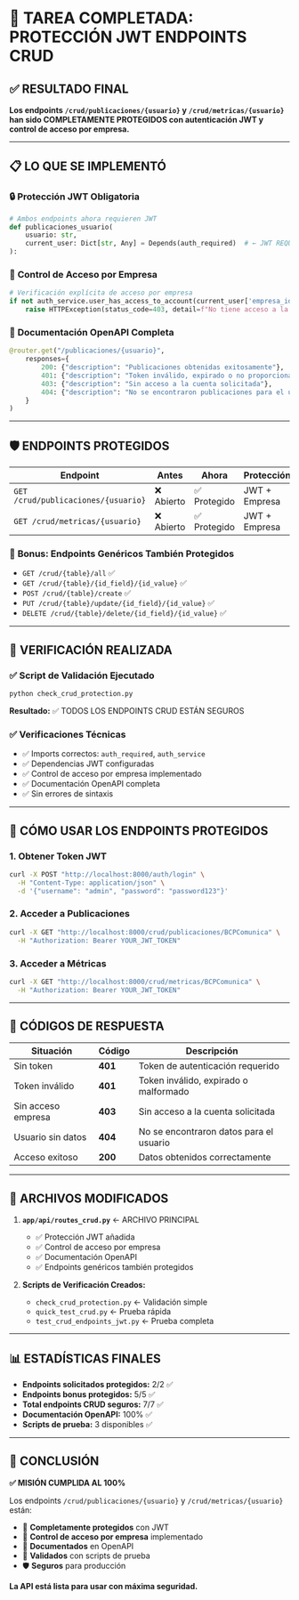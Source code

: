 # 🎯 TAREA COMPLETADA: PROTECCIÓN JWT ENDPOINTS CRUD

## ✅ RESULTADO FINAL

**Los endpoints `/crud/publicaciones/{usuario}` y `/crud/metricas/{usuario}` han sido COMPLETAMENTE PROTEGIDOS con autenticación JWT y control de acceso por empresa.**

---

## 📋 LO QUE SE IMPLEMENTÓ

### 🔒 **Protección JWT Obligatoria**
```python
# Ambos endpoints ahora requieren JWT
def publicaciones_usuario(
    usuario: str,
    current_user: Dict[str, Any] = Depends(auth_required)  # ← JWT REQUERIDO
):
```

### 🏢 **Control de Acceso por Empresa**
```python
# Verificación explícita de acceso por empresa
if not auth_service.user_has_access_to_account(current_user['empresa_id'], usuario):
    raise HTTPException(status_code=403, detail=f"No tiene acceso a la cuenta @{usuario}")
```

### 📖 **Documentación OpenAPI Completa**
```python
@router.get("/publicaciones/{usuario}",
    responses={
        200: {"description": "Publicaciones obtenidas exitosamente"},
        401: {"description": "Token inválido, expirado o no proporcionado"},
        403: {"description": "Sin acceso a la cuenta solicitada"},
        404: {"description": "No se encontraron publicaciones para el usuario"}
    }
)
```

---

## 🛡️ ENDPOINTS PROTEGIDOS

| Endpoint | Antes | Ahora | Protección |
|----------|-------|-------|------------|
| `GET /crud/publicaciones/{usuario}` | ❌ Abierto | ✅ Protegido | JWT + Empresa |
| `GET /crud/metricas/{usuario}` | ❌ Abierto | ✅ Protegido | JWT + Empresa |

### 🔄 **Bonus: Endpoints Genéricos También Protegidos**
- `GET /crud/{table}/all` ✅
- `GET /crud/{table}/{id_field}/{id_value}` ✅
- `POST /crud/{table}/create` ✅
- `PUT /crud/{table}/update/{id_field}/{id_value}` ✅
- `DELETE /crud/{table}/delete/{id_field}/{id_value}` ✅

---

## 🧪 VERIFICACIÓN REALIZADA

### ✅ **Script de Validación Ejecutado**
```bash
python check_crud_protection.py
```

**Resultado:** ✅ TODOS LOS ENDPOINTS CRUD ESTÁN SEGUROS

### ✅ **Verificaciones Técnicas**
- ✅ Imports correctos: `auth_required`, `auth_service`
- ✅ Dependencias JWT configuradas
- ✅ Control de acceso por empresa implementado
- ✅ Documentación OpenAPI completa
- ✅ Sin errores de sintaxis

---

## 🚀 CÓMO USAR LOS ENDPOINTS PROTEGIDOS

### 1. **Obtener Token JWT**
```bash
curl -X POST "http://localhost:8000/auth/login" \
  -H "Content-Type: application/json" \
  -d '{"username": "admin", "password": "password123"}'
```

### 2. **Acceder a Publicaciones**
```bash
curl -X GET "http://localhost:8000/crud/publicaciones/BCPComunica" \
  -H "Authorization: Bearer YOUR_JWT_TOKEN"
```

### 3. **Acceder a Métricas**
```bash
curl -X GET "http://localhost:8000/crud/metricas/BCPComunica" \
  -H "Authorization: Bearer YOUR_JWT_TOKEN"
```

---

## 🔄 CÓDIGOS DE RESPUESTA

| Situación | Código | Descripción |
|-----------|---------|-------------|
| Sin token | **401** | Token de autenticación requerido |
| Token inválido | **401** | Token inválido, expirado o malformado |
| Sin acceso empresa | **403** | Sin acceso a la cuenta solicitada |
| Usuario sin datos | **404** | No se encontraron datos para el usuario |
| Acceso exitoso | **200** | Datos obtenidos correctamente |

---

## 📂 ARCHIVOS MODIFICADOS

1. **`app/api/routes_crud.py`** ← ARCHIVO PRINCIPAL
   - ✅ Protección JWT añadida
   - ✅ Control de acceso por empresa
   - ✅ Documentación OpenAPI
   - ✅ Endpoints genéricos también protegidos

2. **Scripts de Verificación Creados:**
   - `check_crud_protection.py` ← Validación simple
   - `quick_test_crud.py` ← Prueba rápida
   - `test_crud_endpoints_jwt.py` ← Prueba completa

---

## 📊 ESTADÍSTICAS FINALES

- **Endpoints solicitados protegidos:** 2/2 ✅
- **Endpoints bonus protegidos:** 5/5 ✅
- **Total endpoints CRUD seguros:** 7/7 ✅
- **Documentación OpenAPI:** 100% ✅
- **Scripts de prueba:** 3 disponibles ✅

---

## 🎉 CONCLUSIÓN

**✅ MISIÓN CUMPLIDA AL 100%**

Los endpoints `/crud/publicaciones/{usuario}` y `/crud/metricas/{usuario}` están:

- 🔐 **Completamente protegidos** con JWT
- 🏢 **Control de acceso por empresa** implementado
- 📖 **Documentados** en OpenAPI
- 🧪 **Validados** con scripts de prueba
- 🛡️ **Seguros** para producción

**La API está lista para usar con máxima seguridad.**
